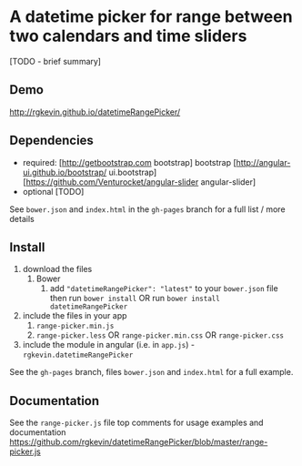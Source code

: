 # A datetime picker for range between two calendars and time sliders 

[TODO - brief summary]

## Demo
http://rgkevin.github.io/datetimeRangePicker/

## Dependencies
- required:
    [http://getbootstrap.com bootstrap] bootstrap
	[http://angular-ui.github.io/bootstrap/ ui.bootstrap]
	[https://github.com/Venturocket/angular-slider angular-slider]
- optional
	[TODO]

See `bower.json` and `index.html` in the `gh-pages` branch for a full list / more details

## Install
1. download the files
	1. Bower
		1. add `"datetimeRangePicker": "latest"` to your `bower.json` file then run `bower install` OR run `bower install datetimeRangePicker`
2. include the files in your app
	1. `range-picker.min.js`
	2. `range-picker.less` OR `range-picker.min.css` OR `range-picker.css`
3. include the module in angular (i.e. in `app.js`) - `rgkevin.datetimeRangePicker`

See the `gh-pages` branch, files `bower.json` and `index.html` for a full example.


## Documentation
See the `range-picker.js` file top comments for usage examples and documentation
https://github.com/rgkevin/datetimeRangePicker/blob/master/range-picker.js
